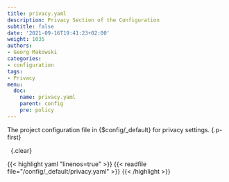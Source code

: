 ```yaml
---
title: privacy.yaml
description: Privacy Section of the Configuration
subtitle: false
date: '2021-09-16T19:41:23+02:00'
weight: 1035
authors:
- Georg Makowski
categories:
- configuration
tags:
- Privacy
menu:
  doc:
    name: privacy.yaml
    parent: config
    pre: policy
---
```


The project configuration file in {$config/_default} for privacy settings.
{.p-first} <!--more-->

&nbsp;
{.clear}

{{< highlight yaml "linenos=true" >}}
{{< readfile file="/config/_default/privacy.yaml" >}}
{{< /highlight >}}
